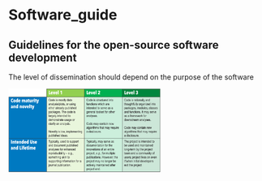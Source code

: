 # Software_guide
## Guidelines for the open-source software development


The level of dissemination should depend on the purpose of the software

<img src="https://github.com/DuraMAT/software_guide/blob/main/doc_img/levels.png" width="300"/>
